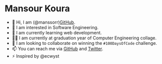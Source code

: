 # Mansour Koura


- 👋 Hi, I am (@manssorr)[GitHub].
- 👀 I am interested in Software Engineering.
- 🌱 I am currently learning web development.
- 🧑‍💻 I am currently at graduation year of Computer Engineering collage.
- 💞️ I am looking to collaborate on winning the `#100DaysOfCode` challenge.
- 📫 You can reach me via [GitHub] and [Twitter].
- ⚡ Inspired by @ecwyst

[GitHub]: https://github.com/manssorr
[Twitter]: https://twitter.com/KouraCoding
